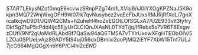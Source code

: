 $START$LEkysNZof0mqE9xcvwzSRnpPZgT4m1LXVbj6/iJ0iYXOgKPZNaJ5K9okpn3MQ72WnjWxgOFH9W07rk7qvNusybez2vqEeFbJUxsRMJRjRfXdL/7gnXrcaIkcjwD9D1/JQW42CMs+h2uheH4hoZxEGOtLOfSGLxA7/U2E933vlt3IyfryDkfSgZ1uP5cPdd4ijc5EjyUrCLClQnJXAsNL0TYdT/jq/IfRebx5s7VR6T8EsgwzDUtV9Nf2gUoMdRLAbdBf7QaSw94aQ6TM5A7vTYlrUxowXFgHTEObOIV/5LZOa0SPUeLvAjz89ADY5IS4uj056dxDBmixi2ooPjMQ2iEYF7XbW15Tnf7ULJ7jcG964MgQGgXnbY6P/Ci4hi2c$END$